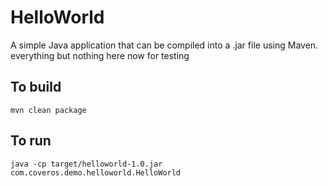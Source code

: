 HelloWorld
==========

A simple Java application that can be compiled into a .jar file using Maven. everything but nothing here now for testing

To build
--------
    mvn clean package

To run
------
    java -cp target/helloworld-1.0.jar com.coveros.demo.helloworld.HelloWorld
